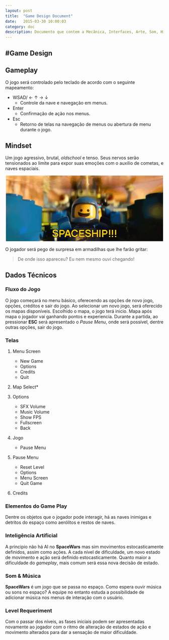 ```yaml
---
layout: post
title:  "Game Design Document"
date:   2015-03-30 10:00:03
category: doc
description: Documento que contem a Mecânica, Interfaces, Arte, Som, História, Level Requeriment.
---
```


#Game Design
---

## Gameplay

O jogo será controlado pelo teclado de acordo com o seguinte mapeamento:

- WSAD/ ← ↑ → ↓
	- Controle da nave e navegação em menus.
- Enter
	- Confirmação de ação nos menus.
- Esc
	- Retorno de telas na navegação de menus ou abertura de menu durante o jogo.

## Mindset

Um jogo agressivo, brutal, *oldschool* e tenso. Seus nervos serão tensionados ao limite para expor suas emoções com o auxilio de cometas, e naves espaciais.

<center>
	<img src="https://raw.githubusercontent.com/SpaceWars/spacewars.github.io/master/img/spaceship-lego.gif" alt="Spaceship!">
</center>


O jogador será pego de surpresa em armadilhas que lhe farão gritar:

> De onde isso apareceu? Eu nem mesmo ouvi chegando!

## Dados Técnicos

### Fluxo do Jogo

O jogo começará no menu básico, oferecendo as opções de novo jogo, opções, créditos e sair do jogo. Ao selecionar um novo jogo, será oferecido os mapas disponíveis. Escolhido o mapa, o jogo terá inicio. Mapa após mapa o jogador vai ganhando pontos e experiencia. Durante a partida, ao pressionar **ESC** será apresentado o *Pause Menu*, onde será possível, dentre outras opções, sair do jogo.

### Telas

1. Menu Screen
	- New Game
	- Options
	- Credits
	- Quit

2. Map Select*

3. Options
	- SFX Volume
	- Music Volume
	- Show FPS
	- Fullscreen
	- Back

4. Jogo
	- Pause Menu

5. Pause Menu
	- Reset Level
	- Options
	- Menu Screen
	- Quit Game

6. Credits

### Elementos do Game Play

Dentre os objetos que o jogador pode interagir, há as naves inimigas e detritos do espaço como aerólitos e restos de naves.

### Inteligência Artificial

A principio não há AI no **SpaceWars** mas sim movimentos estocasticamente definidos, assim como ações. A cada nível de dificuldade, um novo estado de movimento e ação será definido estocasticamente. Quanto maior a dificuldade do *gameplay*, mais comum será essa nova decisão de estado.

### Som & Música

**SpaceWars** é um jogo que se passa no espaço. Como espera ouvir música ou sons no espaço? A equipe no entanto estuda a possibilidade de adicionar música nos menus de interação com o usuário.

### Level Requeriment

Com o passar dos níveis, as fases iniciais podem ser apresentadas novamente ao jogador com o ritmo de alteração de estados de ação e movimento alterados para dar a sensação de maior dificuldade.

